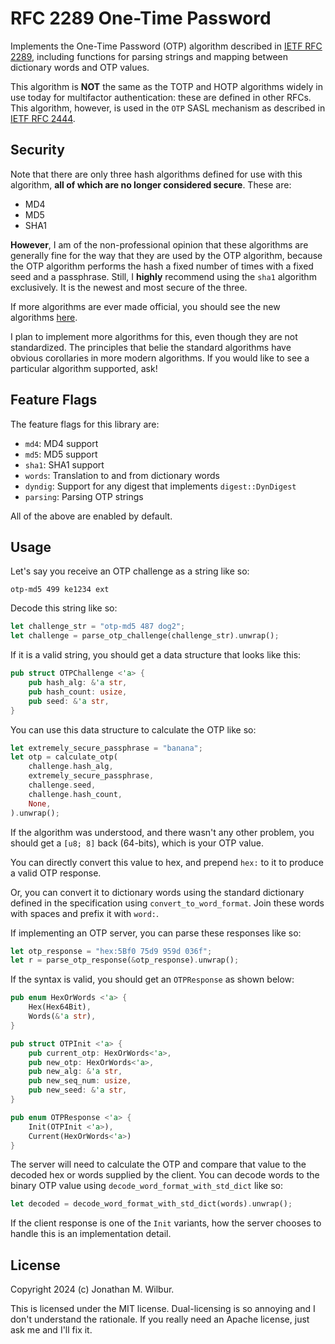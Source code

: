# RFC 2289 One-Time Password

Implements the One-Time Password (OTP) algorithm described in
[IETF RFC 2289](https://www.rfc-editor.org/rfc/rfc2289.html), including
functions for parsing strings and mapping between dictionary words and OTP
values.

This algorithm is **NOT** the same as the TOTP and HOTP algorithms widely in use
today for multifactor authentication: these are defined in other RFCs. This
algorithm, however, is used in the `OTP` SASL mechanism as described in
[IETF RFC 2444](https://www.rfc-editor.org/rfc/rfc2444.html).

## Security

Note that there are only three hash algorithms defined for use with this
algorithm, **all of which are no longer considered secure**. These are:

- MD4
- MD5
- SHA1

**However**, I am of the non-professional opinion that these algorithms are
generally fine for the way that they are used by the OTP algorithm, because the
OTP algorithm performs the hash a fixed number of times with a fixed seed and a
passphrase. Still, I **highly** recommend using the `sha1` algorithm
exclusively. It is the newest and most secure of the three.

If more algorithms are ever made official, you should see the new algorithms
[here](https://www.iana.org/assignments/otp-parameters/otp-parameters.xhtml).

I plan to implement more algorithms for this, even though they are not
standardized. The principles that belie the standard algorithms have obvious
corollaries in more modern algorithms. If you would like to see a particular
algorithm supported, ask!

## Feature Flags

The feature flags for this library are:

- `md4`: MD4 support
- `md5`: MD5 support
- `sha1`: SHA1 support
- `words`: Translation to and from dictionary words
- `dyndig`: Support for any digest that implements `digest::DynDigest`
- `parsing`: Parsing OTP strings

All of the above are enabled by default.

## Usage

Let's say you receive an OTP challenge as a string like so:

```
otp-md5 499 ke1234 ext
```

Decode this string like so:

```rust
let challenge_str = "otp-md5 487 dog2";
let challenge = parse_otp_challenge(challenge_str).unwrap();
```

If it is a valid string, you should get a data structure that looks like this:

```rust
pub struct OTPChallenge <'a> {
    pub hash_alg: &'a str,
    pub hash_count: usize,
    pub seed: &'a str,
}
```

You can use this data structure to calculate the OTP like so:

```rust
let extremely_secure_passphrase = "banana";
let otp = calculate_otp(
    challenge.hash_alg,
    extremely_secure_passphrase,
    challenge.seed,
    challenge.hash_count,
    None,
).unwrap();
```

If the algorithm was understood, and there wasn't any other problem, you should
get a `[u8; 8]` back (64-bits), which is your OTP value.

You can directly convert this value to hex, and prepend `hex:` to it to produce
a valid OTP response.

Or, you can convert it to dictionary words using the standard dictionary defined
in the specification using `convert_to_word_format`. Join these words with
spaces and prefix it with `word:`.

If implementing an OTP server, you can parse these responses like so:

```rust
let otp_response = "hex:5Bf0 75d9 959d 036f";
let r = parse_otp_response(&otp_response).unwrap();
```

If the syntax is valid, you should get an `OTPResponse` as shown below:

```rust
pub enum HexOrWords <'a> {
    Hex(Hex64Bit),
    Words(&'a str),
}

pub struct OTPInit <'a> {
    pub current_otp: HexOrWords<'a>,
    pub new_otp: HexOrWords<'a>,
    pub new_alg: &'a str,
    pub new_seq_num: usize,
    pub new_seed: &'a str,
}

pub enum OTPResponse <'a> {
    Init(OTPInit <'a>),
    Current(HexOrWords<'a>)
}
```

The server will need to calculate the OTP and compare that value to the decoded
hex or words supplied by the client. You can decode words to the binary OTP
value using `decode_word_format_with_std_dict` like so:

```rust
let decoded = decode_word_format_with_std_dict(words).unwrap();
```

If the client response is one of the `Init` variants, how the server chooses to
handle this is an implementation detail.

## License

Copyright 2024 (c) Jonathan M. Wilbur.

This is licensed under the MIT license. Dual-licensing is so annoying and I
don't understand the rationale. If you really need an Apache license, just ask
me and I'll fix it.

